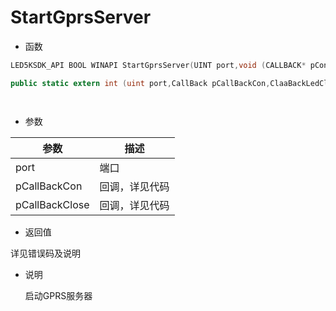 # StartGprsServer

- 函数

```C++
LED5KSDK_API BOOL WINAPI StartGprsServer(UINT port,void (CALLBACK* pConnectFunc)(DWORD dwHand,unsigned char* pid),void (CALLBACK* pCloseFunc)(DWORD dwHand,unsigned char* pid,int err_code));
```

```C#
public static extern int (uint port,CallBack pCallBackCon,ClaaBackLedClose pCallBackClose);
```

```Delphi

```

```vb

```

- 参数

| 参数           | 描述           |
| -------------- | -------------- |
| port           | 端口           |
| pCallBackCon   | 回调，详见代码 |
| pCallBackClose | 回调，详见代码 |

- 返回值

详见错误码及说明

- 说明

  启动GPRS服务器